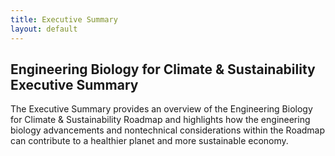 ```yaml
---
title: Executive Summary
layout: default
---
```

## Engineering Biology for Climate & Sustainability Executive Summary
The Executive Summary provides an overview of the Engineering Biology for Climate & Sustainability Roadmap and highlights how the engineering biology advancements and nontechnical considerations within the Roadmap can contribute to a healthier planet and more sustainable economy.